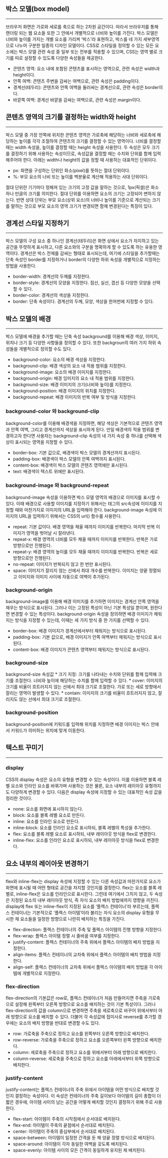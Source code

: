 ## 박스 모델(box model)

---

브라우저 화면은 가로와 세로를 축으로 하는 2차원 공간이다. 따라서 브라우저를 통해 랜더링 되는 웹 요소들 또한 그 안에서 개별적으로 너비와 높이를 가진다. 박스 모델은 너비와 높이를 가지는 개별 요소를 가리켜 ‘박스’라 표현하고, 박스를 네 가지 세부영역으로 나누어 구분한 일종의 디자인 모델이다. CSS로 스타일을 정의할 수 있는 모든 요소에는 박스 모델 관련 속성 중 일부 또는 전부를 적용할 수 있으며, CSS는 영역 별로 크기를 따로 설정할 수 있도록 다양한 속성들을 제공한다.

- 콘텐츠 영역: 요소 내에 포함된 콘텐츠를 표시하는 영역으로, 관련 속성은 width과 height이다.
- 안쪽 여백: 콘텐츠 주변을 감싸는 여백으로, 관련 속성은 padding이다.
- 경계선(테두리): 콘텐츠와 안쪽 여백을 둘러싸는 경계선으로, 관련 속성은 border이다.
- 바깥쪽 여백: 경계선 바깥을 감싸는 여백으로, 관련 속성은 margin이다.

## 콘텐츠 영역의 크기를 결정하는 width와 height

---

박스 모델 중 가장 안쪽에 위치한 콘텐츠 영역은 가로축에 해당하는 너비와 세로축에 해당하는 높이를 각각 조절하여 콘텐츠의 크기를 결정할 수 있는 영역이다. 너비를 결정할 때는 width 속성을, 높이를 결정할 때는 height 속성을 사용한다. 두 속성은 모두 크기를 결정하기 위해 사용하는 속성이므로, 속성값을 결정할 때는 수치와 단위를 함께 입력해주어야 한다. 아래는 width나 height의 값을 정할 때 사용하는 대표적인 단위이다.

- px: 화면을 구성하는 단위인 화소(pixel)를 뜻하는 절대 단위이다.
- %: 부모 요소의 너비 또는 높이를 백분율로 계산해 적용하는 사대 단위이다.

절대 단위란 기기마다 정해져 있는 크기의 고정 값을 말하는 것으로, 1px(픽셀)은 화소 하나 만큼의 크기를 의미한다. 절대 단위를 이용하면 요소의 크기는 고정되어 변하지 않는다. 반면 상대 단위는 부모 요소(상위 요소)의 너비나 높이를 기준으로 계산되는 크기를 말하는 것으로 부모 요소의 영역 크기가 변경되면 함께 변경된다는 특징이 있다.

## 경계선 스타일 지정하기

---

박스 모델의 구성 요소 중 하나인 경계선(테두리)은 화면 상에서 요소가 차지하고 있는 공간을 뚜렷하게 표시하고, 다른 요소와의 구분을 명확하게 할 수 있도록 하는 유용한 영역이다. 경계선은 박스 전체를 감싸는 형태로 표시되는데, 여기에 스타일을 추가할때는 단축 속성인 border를 지정하거나 border의 다양한 하위 속성을 개별적으로 지정하는 방법을 사용한다.

- border-width: 경계선의 두께를 지정한다.
- border-style: 경계선의 모양을 지정한다. 점선, 실선, 겹선 등 다양한 모양을 선택할 수 있다.
- border-color: 경계선의 색상을 지정한다.
- border: 단축 속성이다. 경계선의 두께, 모양, 색상을 한꺼번에 지정할 수 있다.

## 박스 모델의 배경

---

박스 모델에 배경을 추가할 때는 단축 속성 background를 이용해 배경 색상, 이미지, 위치나 크기 등 다양한 사항들을 정의할 수 있다. 또한 backgroun의 여러 가지 하위 속성들을 개별적으로 정의할 수도 있다.

- background-color: 요소의 배경 색상을 지정한다.
- background-clip: 배경 색상의 요소 내 적용 범위를 지정한다.
- background-image: 요소의 배경 이미지를 지정한다.
- background-origin: 배경 잉미지의 요소 내 적용 범위를 지정한다.
- background-size: 배경 이미지의 크기(너비와 높이)를 지정한다.
- background-position: 배경 이미지의 위치를 지정한다.
- background-repeat: 배경 이미지의 반복 여부 및 방식을 지정한다.

### background-color 와 background-clip

background-color를 이용해 배경색을 지정하면, 해당 색상은 기본적으로 콘텐츠 영역과 안쪽 여백, 그리고 경계선까지 색상을 표시하게 된다. 만일 배경색의 적용 범위를 변경하고자 한다면 사용자는 background-clip 속성의 네 가지 속성 중 하나를 선택해 색상이 표시되는 영역을 지정할 수 있다.

- border-box: 기본 값으로, 배경색이 박스 모델의 경계선까지 표시된다.
- padding-box: 배경색이 박스 모델의 안쪽 여백까지 표시된다.
- content-box: 배경색이 박스 모델의 콘텐츠 영역에만 표시된다.
- text: 배경색이 텍스트 위에만 표시된다.

### background-image 와 background-repeat

background-image 속성을 이용하면 박스 모델 영역의 배경으로 이미지를 표시할 수 있다. 이때 배경으로 사용할 이미지를 지정하기 위해서는 <img>태그의 src속성에 이미지를 지정할 때와 마찬가지로 이미지의 URL을 입력해야 한다. background-image 속성에 이미지의 URL을 입력하기 위해서는 CSS의 url() 함수를 사용한다.

- repeat: 기본 값이다. 배경 영역을 채울 때까지 이미지를 반복한다. 마지막 반복 이미지가 영역을 벗어날 시 잘라낸다.
- repeat-x: 배경 영역의 너비를 모두 채울 때까지 이미지를 반복한다. 반복은 가로 방향으로만 진행된다.
- repeat-y: 배경 영역의 높이를 모두 채울 때까지 이미지를 반복한다. 반복은 세로 방향으로만 진행된다.
- no-repeat: 이미지가 반복되지 않고 한 번만 표시된다.
- space: 이미지가 잘리지 않는 선에서 최대 개수를 반복한다. 이미지는 양끝 정렬되고 이미지와 이미지 사이에 자동으로 여백이 추가된다.

### background-origin

background-image를 이용해 배경 이미지를 추가하면 이미지는 경계선 안쪽 영역을 채우는 방식으로 표시된다. 그러나 이는 고정된 특성이 아닌 기본 특성일 뿐이며, 원한다면 변경할 수 있는 특성이다. background-origin 속성을 정의하면 배경 이미지가 채워지는 방식을 지정할 수 있는데, 이때는 세 가지 방식 중 한 가지를 선택할 수 있다.

- border-box: 배경 이미지가 경계선에서부터 채워지는 방식으로 표시된다.
- padding-box: 기본 값으로, 배경 이미지가 안쪽 여백부터 채워지는 방식으로 표시된다.
- content-box: 배경 이미지가 콘텐츠 영역부터 채워지는 방식으로 표시된다.

### background-size

background-size 속성값 * 크기 지정: 크기를 나타내는 수치와 단위를 함께 입력해 크기를 조절한다. 너비와 높이에 해당하는 수치를 함께 입력할 수 있다. * cover: 이미지의 크기를 비율이 흐트러지지 않는 선에서 최대 크기로 조절한다. 가로 또는 세로 방향에서 잘리는 영역이 발생할 수 있다. * contain: 이미지의 크기를 비율이 흐트러지지 않고, 잘리지도 않는 선에서 최대 크기로 조절한다.

### background-position

background-position에 키워드를 입력해 위치를 지정하면 배경 이미지는 박스 안에서 키워드가 의미하는 위치에 맞게 이동한다.

## 텍스트 꾸미기

---

### display

CSS의 display 속성은 요소의 유형을 변경할 수 있는 속성이다. 이를 이용하면 블록 레벨 요소와 인라인 요소를 바꿔가며 사용하는 것은 물론, 요소 내부의 레이아웃 유형까지도 다양하게 변경할 수 있다. 다음은 display 속성에 지정할 수 있는 대표적인 속성 값을 정리한 것이다.

- none: 요소를 화면에 표시하지 않는다.
- block: 요소를 블록 레벨 요소로 만든다.
- inline: 요소를 인라인 요소로 만든다.
- inline-block: 요소를 인라인 요소로 표시하되, 블록 레벨의 특성을 추가한다.
- flex: 요소를 블록 레벨 요소로 표시하되, 내부 레이아웃 방식을 flex로 변경한다.
- inline-flex: 요소를 인라인 요소로 표시하되, 내부 레이아웃 방식을 flex로 변경한다.

## 요소 내부의 레이아웃 변경하기

---

flex와 inline-flex는 display 속성에 지정할 수 있는 다른 속성값과 마찬가지로 요소가 화면에 표시될 때 어떤 형태로 공간을 차지할 것인지를 결정한다. flex는 요소를 블록 레벨로, inline-flex은 요소를 인라인으로 표시한다. 그런데 여기에서 그치지 않고, 두 속성은 지정된 요소의 내부 레이아웃 방식, 즉 자식 요소의 배치 방법에까지 영향을 끼친다. display에 flex 또는 inline-flex이 지정된 요소를 ‘플렉스 컨테이너’라 부르는데, 플렉스 컨테이너는 기본적으로 ‘플렉스 아이템’이라 불리는 자식 요소의 display 유형을 무시한 채 요소들을 일정한 방향으로 나란히 배치하는 특징을 가진다.

- flex-direction: 플렉스 컨테이너의 주축 및 플렉스 아이템의 진행 방향을 지정한다.
- flex-wrap: 플렉스 아이템 정렬 시 줄바꿈 여부를 지정한다.
- justify-content: 플렉스 컨테이너의 주축 위에서 플렉스 아이템의 배치 방법을 지정한다.
- align-items: 플렉스 컨테이너의 교차축 위에서 플렉스 아이템의 배치 방법을 지정한다.
- align-self: 플렉스 컨테이너의 교차축 위에서 플렉스 아이템의 배치 방법을 각 아이템에 개별적으로 지정한다.

### flex-direction

flex-direction의 기본값은 row로, 플렉스 컨테이너가 처음 만들어지면 주축을 가로축으로 설정해 왼쪽부터 오른쪽 방향으로 요소를 배치하는 것이 기본 특성이다. 그러나 flex-direction의 값을 column으로 변경하면 주축을 세로축으로 바꾸어 위에서부터 아래 방향으로 요소를 배치할 수 있다. 더불어 각 속성값에 접미사로 reverse를 추가할 경우에는 요소의 배치 방향을 반대로 변경할 수도 있다.

- row: 가로축을 주축으로 정하고 요소를 왼쪽부터 오른쪽 방향으로 배치한다.
- row-reverse: 가로축을 주축으로 정하고 요소를 오른쪽부터 왼쪽 방향으로 배치한다.
- column: 세로축을 주축으로 정하고 요소를 위에서부터 아래 방향으로 배치한다.
- column-reverse: 세로축을 주축으로 정하고 요소를 아래에서부터 위쪽 방향으로 배치한다.

### justify-content

justify-content는 플렉스 컨테이너의 주축 위에서 아이템을 어떤 방식으로 배치할 것인지 결정하는 속성이다. 이 속성은 컨테이너의 주축 길이보다 아이템의 길이 총합이 더 짧은 경우에, 아이템 사이의 남는 공간을 어떻게 배치할 것인지 결정하기 위해 주로 사용한다.

- flex-start: 아이템이 주축의 시작점에서 순서대로 배치된다.
- flex-end: 아이템이 주축의 끝점에서 순서대로 배치된다.
- center: 아이템이 주축의 중심부에서 순서대로 배치된다.
- space-between: 아이템이 일정한 간격을 둔 채 양끝 정렬 방식으로 배치된다.
- space-around: 아이템이 각자 동일한 여백을 갖도록 배치된다.
- space-evenly: 아이템 사이의 모든 간격이 동일하게 유지된 채 배치된다.
